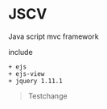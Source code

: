 JSCV
====
Java script mvc framework

include

    + ejs
    + ejs-view
    + jquery 1.11.1
> Testchange
